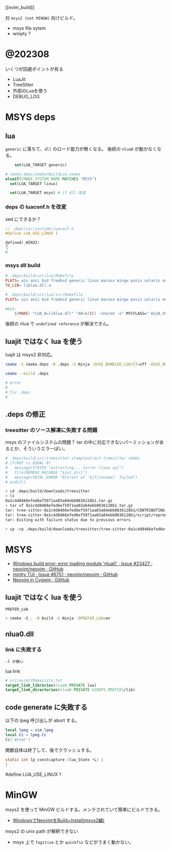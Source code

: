 [[nvim_build]]

対 `msys2 (not MINGW)` 向けビルド。
- msys file sytem
- winpty ?

# @202308
いくつが回避ポイントが有る
- LuaJit
- TreeSitter
- 外部のLuaを使う
- DEBUG_LOG

# MSYS deps
## lua
`generic` に落ちて、`dll` のロード能力が無くなる。
後続の `nlua0` が動かなくなる。
```cmake
    set(LUA_TARGET generic)
```

```cmake
# cmake.deps/cmake/BuildLua.cmake
elseif(CMAKE_SYSTEM_NAME MATCHES "MSYS")
  set(LUA_TARGET linux)

  set(LUA_TARGET msys) # if dll 改造
```

### deps の luaconf.h を改変
sed にできるか？
```c
// .deps\usr\include\luaconf.h
#define LUA_USE_LINUX 1

defined(_WIN32)
👇
0
```

### msys dll build
```Makefile
# .deps\build\src\lua\Makefile
PLATS= aix ansi bsd freebsd generic linux macosx mingw posix solaris msys
TO_LIB= liblua.dll.a

# .deps\build\src\lua\src\Makefile
PLATS= aix ansi bsd freebsd generic linux macosx mingw posix solaris msys

msys:
	$(MAKE) "LUA_A=liblua.dll" "AR=$(CC) -shared -o" MYCFLAGS="-DLUA_USE_LINUX" MYLIBS="-Wl,--export-all-symbols -Wl,--out-implib=liblua.dll.a -ldl" "RANLIB=strip --strip-unneeded" lua luac
```
後続の nlua で `undefined reference`  が解決できん。

## luajit ではなく lua を使う
luajit は msys2 非対応。

```sh
cmake -S cmake.deps -B .deps -G Ninja -DUSE_BUNDLED_LUAJIT=off -DUSE_BUNDLED_LUA=on

cmake --build .deps

# error
#
# fix .deps
#
```

## .deps の修正
### treesitter のソース解凍に失敗する問題
msys のファイルシステムの問題？
tar の中に対応できないパーミッションがあるとか、そういうエラーぽい。
```cmake
# .deps\build\src\treesitter-stamp\extract-treesitter.cmake
# if(NOT rv EQUAL 0)
#   message(STATUS "extracting... [error clean up]")
#   file(REMOVE_RECURSE "${ut_dir}")
#   message(FATAL_ERROR "Extract of '${filename}' failed")
# endif()
```

```sh
> cd .deps/build/downloads/treesitter
> ls
0a1c4d8466efed6ef5971aa03a84ebb0836128b1.tar.gz
> tar xf 0a1c4d8466efed6ef5971aa03a84ebb0836128b1.tar.gz
tar: tree-sitter-0a1c4d8466efed6ef5971aa03a84ebb0836128b1/CONTRIBUTING.md: Cannot create symlink to ‘docs/section-6-contributing.md’: No such file or directory
tar: tree-sitter-0a1c4d8466efed6ef5971aa03a84ebb0836128b1/script/reproduce: Cannot create symlink to ‘run-fuzzer’: No such file or directory
tar: Exiting with failure status due to previous errors

> cp -rp .deps/build/downloads/treesitter/tree-sitter-0a1c4d8466efed6ef5971aa03a84ebb0836128b1/* .deps/build/src/treesitter/
```

# MSYS
- [Windows build error: error loading module 'nlua0' · Issue #23427 · neovim/neovim · GitHub](https://github.com/neovim/neovim/issues/23427)
- [mintty TUI · Issue #6751 · neovim/neovim · GitHub](https://github.com/neovim/neovim/issues/6751)
- [Neovim in Cygwin · GitHub](https://gist.github.com/equalsraf/efa3337718cd973de5713c3a84b10fc7)

## luajit ではなく lua を使う

`PREFER_LUA`
```sh
> cmake -S . -B build -G Ninja -DPREFER_LUA=on
```


## nlua0.dll
### link に失敗する
`-l が無い`

lua link
```cmake
# src\nvim\CMakeLists.txt
target_link_libraries(nlua0 PRIVATE lua)
target_link_directories(nlua0 PRIVATE ${DEPS_PREFIX}/lib)
```

## code generate に失敗する

以下の lpeg 呼び出しが abort する。
```lua
local lpeg = vim.lpeg
local Cc = lpeg.Cc
Cc('error')
```

関数自体は終了して、後でクラッシュする。
```c
static int lp_constcapture (lua_State *L) {
}
```
#define LUA_USE_LINUX 1

# MinGW
msys2 を使って MinGW ビルドする。メンテされていて簡単にビルドできる。
- [WindowsでNeovimをBuild+Install(msys2編)](https://zenn.dev/gz/articles/3aff3cda89524b)

msys2 の unix path が解釈できない
- msys 上で `fagitive` とか `quickfix` などがうまく動かない。
